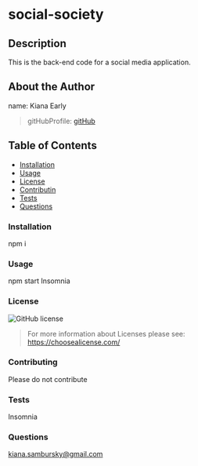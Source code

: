 # social-society
        
## Description 
This is the back-end code for a social media application.
        
## About the Author
name: Kiana Early
> gitHubProfile: 
> [gitHub](https://github.com/KianaEarly)

        
        
## Table of Contents
* [Installation](#installation)
* [Usage](#usage)
* [License](#license)
* [Contributin](#contributing)
* [Tests](#tests)
* [Questions](#questions)
        
### Installation 
npm i
        
### Usage
npm start
Insomnia
        
### License
![GitHub license](https://img.shields.io/badge/license-undefined-blue.svg) 
> For more information about Licenses please see:  https://choosealicense.com/
        
### Contributing
Please do not contribute
        
### Tests
Insomnia
        
### Questions
kiana.sambursky@gmail.com        

